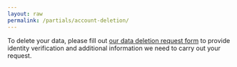 ```yaml
---
layout: raw
permalink: /partials/account-deletion/
---
```

To delete your data, please fill out [our data deletion request form](https://privacyportal.onetrust.com/webform/05f24bb5-a0c4-43d4-966e-05606d5be9ca/93b6b82e-baf8-4adc-8998-0df20831be6d) to provide identity verification and additional information we need to carry out your request.
